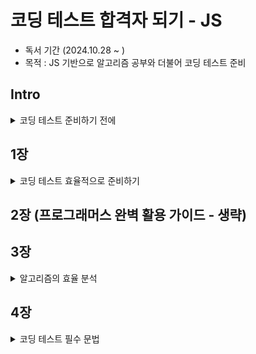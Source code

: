 # 코딩 테스트 합격자 되기 - JS

- 독서 기간 (2024.10.28 ~ )
- 목적 : JS 기반으로 알고리즘 공부와 더불어 코딩 테스트 준비

## Intro

<details>
  <summary>코딩 테스트 준비하기 전에</summary>

코딩 테스트 준비를 위한 추천 사이트 [프로그래머스](https://programmers.co.kr/learn/challenges?tab=all_challenges)

- 장점 1 : 다른 사람의 풀이를 볼 수 있음
- 장점 2 : 테스트 케이스를 통해 풀이를 확인할 수 있고, 테스트 케이스를 추가할 수 있음

추가설명 : 타인의 풀이를 보면 다양한 풀이 방법을 알 수 있고, 테스트 케이스를 통해 풀이를 확인하면서 더욱 확실하게 이해할 수 있음

**아는 것과 모르는 것을 구분하자**

1. 기록하기
   - 풀지 못한 문제가 있을 때, 어띠가지 생각해봤는지, 어떤 방법으로 풀었는지 기록
   - 풀이를 보고 나의 풀이와 비교해보기
2. 시험 보듯 공부하기
   - 시간 제한을 두고 풀기
3. 짧은 기간에 마스터하겠다는 생각 버리기 (최소 1~2달 현실적으로 3달)
   - 시간을 가지고 여러번 풀어보기
4. 나만의 언어로 요약하기
   - 이해하고 나서 내가 다른 사람에게 설명할 수 있을 정도로 요약하기

**자료구조와 알고리즘 그리고 코딩 테스트**

- 자료구조 : 데이터를 저장하고 조작하는 방법 (배열, 스택, 큐, 트리, 그래프)
- 알고리즘 : 문제를 해결하는 방법 (정렬, 탐색, 그리디, 동적 프로그래밍, 백트래킹)
- 코딩 테스트 : 자료구조와 알고리즘을 통해 문제를 해결하는 과정 (위의 두 가지를 통해 문제를 해결, 즉 구현력 평가)

</details>

## 1장

<details>
  <summary>코딩 테스트 효율적으로 준비하기</summary>

**문제 분석 연습하기**

1. 문제를 쪼개서 분석하기 (입력, 출력, 제약 사항, 예제)
2. 제약 사항을 파악하고 테스트 케이스를 만들어보기 (예제를 통해)
3. 입력값을 분석하기 (이를 통해 어떤 알고리즘을 사용할지 결정)
4. 핵심 키워드 파악 (키워드에 따라 어떤 알고리즘을 사용할지 결정, ex 최적의 해 => 너비 우선 탐색)
5. 데이터의 흐름이나 구성을 파악하라
   - 데이터의 삽입과 삭제가 빈번하다 -> heap

**의사코드 작성하기**

1. 세구 구현보다는 동작 중심으로 작성
2. 문제 해결 순서를 작성
3. 예외 상황을 고려하여 작성

</details>

## 2장 (프로그래머스 완벽 활용 가이드 - 생략)

## 3장

<details>
  <summary>알고리즘의 효율 분석</summary>

**시간 복잡도**

- 최악의 경우 시간 복잡도를 표현하는 빅오 표기법

ex: O(1), O(logN), O(N), O(NlogN), O(N^2), O(2^N), O(N!)

만약 다항함수 일 경우

- O(N^2 + 2N + 1) => O(N^2) (가장 큰 차수만 남기고 나머지는 버림)

지수함수일 경우

- O(2^N + 3^N) => O(3^N) (가장 큰 차수만 남기고 나머지는 버림)

지수함수와 다항함수가 같이 있을 경우

- O(2^N + N^2) => O(2^N) (지수함수가 다항함수보다 더 크기 때문에)

**시간 복잡도를 코딩 테스트에서 어떻게 활용할까?**

- 시간 복잡도를 고려하여 알고리즘을 선택
- 제한 시간 내에 문제를 해결할 수 있는지 판단

예를 들어 데이터가 1000만개일 때
시간 복잡도 | 최대 연산 횟수
--- | ---
O(N!) | 10
O(2^N) | 20 ~ 25
O(N^3) | 200 ~ 300
O(N^2) | 3000 ~ 5000
O(NlogN) | 100만
O(N) | 1000만
O(logN) | 10억

</details>

## 4장

<details>
  <summary>코딩 테스트 필수 문법</summary>
</details>

